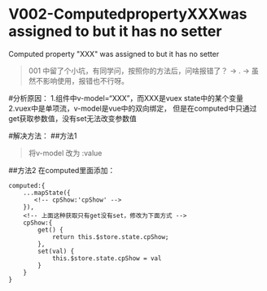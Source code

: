 # V002-ComputedpropertyXXXwas assigned to but it has no setter
Computed property "XXX" was assigned to but it has no setter

>001 中留了个小坑，有同学问，按照你的方法后，问啥报错了？
 -> . ->   虽然不影响使用，报错也不行呀。
 
 #分析原因：
	1.组件中v-model=“XXX”，而XXX是vuex state中的某个变量
	2.vuex中是单项流，v-model是vue中的双向绑定，
	但是在computed中只通过get获取参数值，没有set无法改变参数值
	

#解决方法：
##方法1
 >将v-model 改为  :value
 
 ##方法2
 在computed里面添加：
 ```
 computed:{
	 ...mapState({
		<!-- cpShow:'cpShow' -->
	 }),
	 <!-- 上面这种获取只有get没有set，修改为下面方式 -->
	 cpShow:{
		 get() {
			 return this.$store.state.cpShow;
		 },
		 set(val) {
			 this.$store.state.cpShow = val
		 }
	 }
 }
 ```
	
	